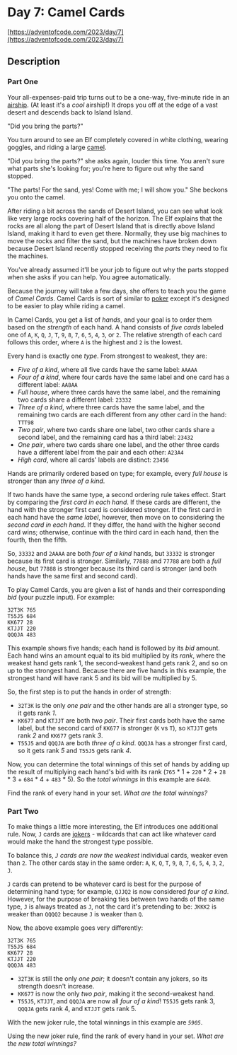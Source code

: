 # Day 7: Camel Cards

[https://adventofcode.com/2023/day/7](https://adventofcode.com/2023/day/7)

## Description

### Part One

Your all-expenses-paid trip turns out to be a one-way, five-minute ride in an
[airship](https://en.wikipedia.org/wiki/Airship). (At least it's a <span title="Please only read
this sentence while listening to 'The Airship Blackjack' from the Final Fantasy 6
soundtrack."><em>cool</em> airship</span>!) It drops you off at the edge of a vast desert and
descends back to Island Island.

"Did you bring the parts?"

You turn around to see an Elf completely covered in white clothing, wearing goggles, and riding a
large [camel](https://en.wikipedia.org/wiki/Dromedary).

"Did you bring the parts?" she asks again, louder this time. You aren't sure what parts she's
looking for; you're here to figure out why the sand stopped.

"The parts! For the sand, yes! Come with me; I will show you." She beckons you onto the camel.

After riding a bit across the sands of Desert Island, you can see what look like very large rocks
covering half of the horizon. The Elf explains that the rocks are all along the part of Desert
Island that is directly above Island Island, making it hard to even get there. Normally, they use
big machines to move the rocks and filter the sand, but the machines have broken down because Desert
Island recently stopped receiving the _parts_ they need to fix the machines.

You've already assumed it'll be your job to figure out why the parts stopped when she asks if you
can help. You agree automatically.

Because the journey will take a few days, she offers to teach you the game of _Camel Cards_. Camel
Cards is sort of similar to [poker](https://en.wikipedia.org/wiki/List_of_poker_hands) except it's
designed to be easier to play while riding a camel.

In Camel Cards, you get a list of _hands_, and your goal is to order them based on the _strength_ of
each hand. A hand consists of _five cards_ labeled one of `A`, `K`, `Q`, `J`, `T`, `9`, `8`, `7`,
`6`, `5`, `4`, `3`, or `2`. The relative strength of each card follows this order, where `A` is the
highest and `2` is the lowest.

Every hand is exactly one _type_. From strongest to weakest, they are:

*   _Five of a kind_, where all five cards have the same label: `AAAAA`
*   _Four of a kind_, where four cards have the same label and one card has a different label:
    `AA8AA`
*   _Full house_, where three cards have the same label, and the remaining two cards share a
    different label: `23332`
*   _Three of a kind_, where three cards have the same label, and the remaining two cards are each
    different from any other card in the hand: `TTT98`
*   _Two pair_, where two cards share one label, two other cards share a second label, and the
    remaining card has a third label: `23432`
*   _One pair_, where two cards share one label, and the other three cards have a different label
    from the pair and each other: `A23A4`
*   _High card_, where all cards' labels are distinct: `23456`

Hands are primarily ordered based on type; for example, every _full house_ is stronger than any
_three of a kind_.

If two hands have the same type, a second ordering rule takes effect. Start by comparing the _first
card in each hand_. If these cards are different, the hand with the stronger first card is
considered stronger. If the first card in each hand have the _same label_, however, then move on to
considering the _second card in each hand_. If they differ, the hand with the higher second card
wins; otherwise, continue with the third card in each hand, then the fourth, then the fifth.

So, `33332` and `2AAAA` are both _four of a kind_ hands, but `33332` is stronger because its first
card is stronger. Similarly, `77888` and `77788` are both a _full house_, but `77888` is stronger
because its third card is stronger (and both hands have the same first and second card).

To play Camel Cards, you are given a list of hands and their corresponding _bid_ (your puzzle
input). For example:

    32T3K 765
    T55J5 684
    KK677 28
    KTJJT 220
    QQQJA 483
    

This example shows five hands; each hand is followed by its _bid_ amount. Each hand wins an amount
equal to its bid multiplied by its _rank_, where the weakest hand gets rank 1, the second-weakest
hand gets rank 2, and so on up to the strongest hand. Because there are five hands in this example,
the strongest hand will have rank 5 and its bid will be multiplied by 5.

So, the first step is to put the hands in order of strength:

*   `32T3K` is the only _one pair_ and the other hands are all a stronger type, so it gets rank _1_.
*   `KK677` and `KTJJT` are both _two pair_. Their first cards both have the same label, but the
    second card of `KK677` is stronger (`K` vs `T`), so `KTJJT` gets rank _2_ and `KK677` gets rank
    _3_.
*   `T55J5` and `QQQJA` are both _three of a kind_. `QQQJA` has a stronger first card, so it gets
    rank _5_ and `T55J5` gets rank _4_.

Now, you can determine the total winnings of this set of hands by adding up the result of
multiplying each hand's bid with its rank (`765` \* 1 + `220` \* 2 + `28` \* 3 + `684` \* 4 + `483`
\* 5). So the _total winnings_ in this example are _`6440`_.

Find the rank of every hand in your set. _What are the total winnings?_

### Part Two

To make things a little more interesting, the Elf introduces one additional rule. Now, `J` cards are
[jokers](https://en.wikipedia.org/wiki/Joker_(playing_card)) - wildcards that can act like whatever
card would make the hand the strongest type possible.

To balance this, _`J` cards are now the weakest_ individual cards, weaker even than `2`. The other
cards stay in the same order: `A`, `K`, `Q`, `T`, `9`, `8`, `7`, `6`, `5`, `4`, `3`, `2`, `J`.

`J` cards can pretend to be whatever card is best for the purpose of determining hand type; for
example, `QJJQ2` is now considered _four of a kind_. However, for the purpose of breaking ties
between two hands of the same type, `J` is always treated as `J`, not the card it's pretending to
be: `JKKK2` is weaker than `QQQQ2` because `J` is weaker than `Q`.

Now, the above example goes very differently:

    32T3K 765
    T55J5 684
    KK677 28
    KTJJT 220
    QQQJA 483
    

*   `32T3K` is still the only _one pair_; it doesn't contain any jokers, so its strength doesn't
    increase.
*   `KK677` is now the only _two pair_, making it the second-weakest hand.
*   `T55J5`, `KTJJT`, and `QQQJA` are now all _four of a kind_! `T55J5` gets rank 3, `QQQJA` gets
    rank 4, and `KTJJT` gets rank 5.

With the new joker rule, the total winnings in this example are _`5905`_.

Using the new joker rule, find the rank of every hand in your set. _What are the new total
winnings?_
